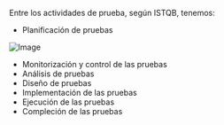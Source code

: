 Entre los actividades de prueba, según ISTQB, tenemos:

- Planificación de pruebas

![Image](https://github.com/user-attachments/assets/f57f2835-f97c-446c-82d1-955e853436ac)




- Monitorización y control de las pruebas
- Análisis de pruebas
- Diseño de pruebas
- Implementación de las pruebas
- Ejecución de las pruebas
- Compleción de las pruebas
